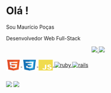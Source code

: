 # Olá ! 
Sou Maurício Poças 

Desenvolvedor Web Full-Stack

<div align="center">
  <a href="https://github.com/mbpocas">
  <img height="180em" src="https://github-readme-stats.vercel.app/api?username=mbpocas&show_icons=true&theme=dark&include_all_commits=true&count_private=true"/>
  <img height="180em" src="https://github-readme-stats.vercel.app/api/top-langs/?username=mbpocas&layout=compact&langs_count=7&theme=dark"/>
</div>
<div style="display: inline_block"><br>
  <img align="center" alt="HTML" height="30" width="40" src="https://raw.githubusercontent.com/devicons/devicon/master/icons/html5/html5-original.svg">
  <img align="center" alt="CSS" height="30" width="40" src="https://raw.githubusercontent.com/devicons/devicon/master/icons/css3/css3-original.svg">
  <img align="center" alt="Js" height="30" width="40" src="https://raw.githubusercontent.com/devicons/devicon/master/icons/javascript/javascript-plain.svg">
  <img align="center" alt="ruby" height="30" width="40"
src="https://cdn.jsdelivr.net/gh/devicons/devicon/icons/ruby/ruby-plain.svg" />
  <img align="center" alt="rails" height="30" width="40" 
src="https://cdn.jsdelivr.net/gh/devicons/devicon/icons/rails/rails-plain-wordmark.svg" />
</div>

  ##
  
  <div> 
  <a href="https://instagram.com/mauricio_maugui" target="_blank"><img src="https://img.shields.io/badge/-Instagram-%23E4405F?style=for-the-badge&logo=instagram&logoColor=white" target="_blank"></a>
  <a href="https://www.linkedin.com/in/mauriciopocas/" target="_blank"><img src="https://img.shields.io/badge/-LinkedIn-%230077B5?style=for-the-badge&logo=linkedin&logoColor=white" target="_blank"></a> 
</div>
